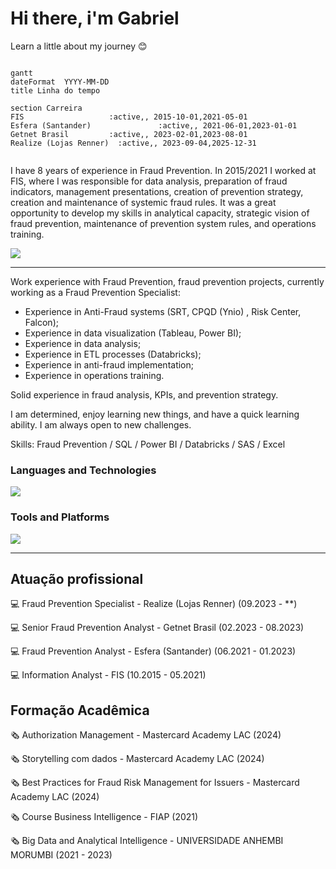 # Hi there, i'm Gabriel

Learn a little about my journey 😊

```mermaid

gantt
dateFormat  YYYY-MM-DD
title Linha do tempo

section Carreira
FIS                   :active,, 2015-10-01,2021-05-01
Esfera (Santander)               :active,, 2021-06-01,2023-01-01
Getnet Brasil         :active,, 2023-02-01,2023-08-01
Realize (Lojas Renner)  :active,, 2023-09-04,2025-12-31


```
I have 8 years of experience in Fraud Prevention. In 2015/2021 I worked at FIS, where I was responsible for data analysis, preparation of fraud indicators, management presentations, creation of prevention strategy, creation and maintenance of systemic fraud rules. It was a great opportunity to develop my skills in analytical capacity, strategic vision of fraud prevention, maintenance of prevention system rules, and operations training.

<div> 
  <a href="https://www.linkedin.com/in/gabrielcn/" target="_blank"><img src="https://img.shields.io/badge/-LinkedIn-%230077B5?style=for-the-badge&logo=linkedin&logoColor=white" target="_blank"></a> 
</div>
  
----

Work experience with Fraud Prevention, fraud prevention projects, currently working as a Fraud Prevention Specialist: 

- Experience in Anti-Fraud systems (SRT, CPQD (Ynio) , Risk Center, Falcon); 
- Experience in data visualization (Tableau, Power BI); 
- Experience in data analysis; 
- Experience in ETL processes (Databricks); 
- Experience in anti-fraud implementation; 
- Experience in operations training. 

Solid experience in fraud analysis, KPIs, and prevention strategy. 

I am determined, enjoy learning new things, and have a quick learning ability. I am always open to new challenges.

Skills: Fraud Prevention / SQL / Power BI / Databricks / SAS / Excel

### Languages and Technologies
<a href="https://skillicons.dev">
  <img src="https://skillicons.dev/icons?i=python,powerbi" />
</a>

### Tools and Platforms
<a href="https://skillicons.dev">
  <img src="https://skillicons.dev/icons?i=git,github,vscode" />
</a>
  
----

## Atuação profissional

:computer: Fraud Prevention Specialist - Realize (Lojas Renner) (09.2023 - **)

:computer: Senior Fraud Prevention Analyst - Getnet Brasil (02.2023 - 08.2023)

:computer: Fraud Prevention Analyst - Esfera (Santander) (06.2021 - 01.2023)

:computer: Information Analyst - FIS (10.2015 - 05.2021)

## Formação Acadêmica

:newspaper_roll: Authorization Management - Mastercard Academy LAC (2024)

:newspaper_roll: Storytelling com dados - Mastercard Academy LAC (2024)

:newspaper_roll: Best Practices for Fraud Risk Management for Issuers - Mastercard Academy LAC (2024)

:newspaper_roll: Course Business Intelligence - FIAP (2021)

:newspaper_roll: Big Data and Analytical Intelligence - UNIVERSIDADE ANHEMBI MORUMBI (2021 - 2023)
